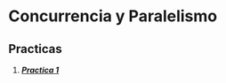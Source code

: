 # Concurrencia y Paralelismo

## Practicas 

1. [***Practica 1***](https://github.com/JuanCruzFerreiraM/Concurrencia-y-Paralelismo/tree/main/Practicas/Practica%201)